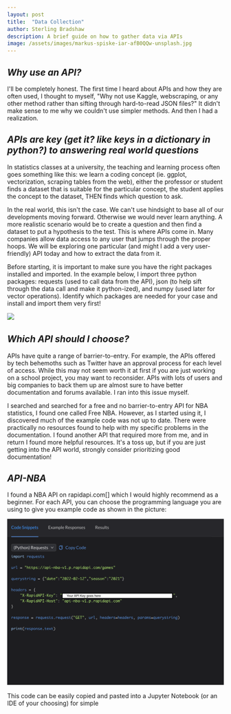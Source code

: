 ```yaml
---
layout: post
title:  "Data Collection"
author: Sterling Bradshaw
description: A brief guide on how to gather data via APIs
image: /assets/images/markus-spiske-iar-afB0QQw-unsplash.jpg
---
```


## *Why use an API?*
I'll be completely honest. The first time I heard about APIs and how they are often used, I thought to myself, "Why not use Kaggle, webscraping, or any other method rather than sifting through hard-to-read JSON files?" It didn't make sense to me why we couldn't use simpler methods. And then I had a realization.

## *APIs are key (get it? like keys in a dictionary in python?) to answering real world questions*
In statistics classes at a university, the teaching and learning process often goes something like this: we learn a coding concept (ie. ggplot, vectorization, scraping tables from the web), either the professor or student finds a dataset that is suitable for the particular concept, the student applies the concept to the dataset, THEN finds which question to ask.

In the real world, this isn't the case. We can't use hindsight to base all of our developments moving forward. Otherwise we would never learn anything. A more realistic scenario would be to create a question and then find a dataset to put a hypothesis to the test. This is where APIs come in. Many companies allow data access to any user that jumps through the proper hoops. We will be exploring one particular (and might I add a very user-friendly) API today and how to extract the data from it.

Before starting, it is important to make sure you have the right packages installed and imported. In the example below, I import three python packages: requests (used to call data from the API), json (to help sift through the data call and make it python-ized), and numpy (used later for vector operations). Identify which packages are needed for your case and install and import them very first!

![](Import)



## *Which API should I choose?*
APIs have quite a range of barrier-to-entry. For example, the APIs offered by tech behemoths such as Twitter have an approval process for each level of access. While this may not seem worth it at first if you are just working on a school project, you may want to reconsider. APIs with lots of users and big companies to back them up are almost sure to have better documentation and forums available. I ran into this issue myself.

I searched and searched for a free and no barrier-to-entry API for NBA statistics, I found one called Free NBA. However, as I started using it, I discovered much of the example code was not up to date. There were practically no resources found to help with my specific problems in the documentation. I found another API that required more from me, and in return I found more helpful resources. It's a toss up, but if you are just getting into the API world, strongly consider prioritizing good documentation!

## *API-NBA*
I found a NBA API on rapidapi.com[] which I would highly recommend as a beginner. For each API, you can choose the programming language you are using to give you example code as shown in the picture:

![CodeExample](https://raw.githubusercontent.com/sterling-bradshaw/my386blog/main/assets/images/CodeExample.png)

This code can be easily copied and pasted into a Jupyter Notebook (or an IDE of your choosing) for simple 